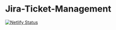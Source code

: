 # Jira-Ticket-Management
[![Netlify Status](https://api.netlify.com/api/v1/badges/0a869eb7-b1c3-4010-94a4-4a106e2cbed9/deploy-status)](https://app.netlify.com/sites/jira-ticket-arpit-kumar/deploys)
